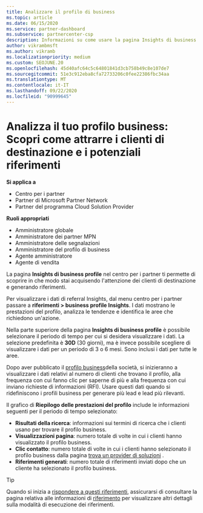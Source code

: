 ```yaml
---
title: Analizzare il profilo di business
ms.topic: article
ms.date: 06/15/2020
ms.service: partner-dashboard
ms.subservice: partnercenter-csp
description: Informazioni su come usare la pagina Insights di business profile per vedere in che modo si sta acquisendo l'attenzione dei clienti di destinazione e si generano riferimenti.
author: vikrambmsft
ms.author: vikramb
ms.localizationpriority: medium
ms.custom: SEOJUNE.20
ms.openlocfilehash: 45d40afc64c5c64801841d3cb758b49c8e107de7
ms.sourcegitcommit: 51e3c912eba8cfa72733206c0fee22386fbc34aa
ms.translationtype: MT
ms.contentlocale: it-IT
ms.lasthandoff: 09/22/2020
ms.locfileid: "90999645"
---
```

# <a name="analyze-your-business-profile---see-how-well-you-attract-target-customers-and-potential-referrals"></a>Analizza il tuo profilo business: Scopri come attrarre i clienti di destinazione e i potenziali riferimenti
<!-- 
https://go.microsoft.com/fwlink/?linkid=849120
-->

**Si applica a**

- Centro per i partner
- Partner di Microsoft Partner Network
- Partner del programma Cloud Solution Provider

**Ruoli appropriati**

- Amministratore globale
- Amministratore dei partner MPN
- Amministratore delle segnalazioni
- Amministratore del profilo di business
- Agente amministratore
- Agente di vendita

La pagina **Insights di business profile** nel centro per i partner ti permette di scoprire in che modo stai acquisendo l'attenzione dei clienti di destinazione e generando riferimenti.

Per visualizzare i dati di referral Insights, dal menu centro per i partner passare a **riferimenti > business profile Insights**. I dati mostrano le prestazioni del profilo, analizza le tendenze e identifica le aree che richiedono un'azione.

Nella parte superiore della pagina **Insights di business profile** è possibile selezionare il periodo di tempo per cui si desidera visualizzare i dati. La selezione predefinita è **30D** (30 giorni), ma è invece possibile scegliere di visualizzare i dati per un periodo di 3 o 6 mesi. Sono inclusi i dati per tutte le aree.

Dopo aver pubblicato il [profilo business](create-a-marketing-profile.md)della società, si inizieranno a visualizzare i dati relativi al numero di clienti che trovano il profilo, alla frequenza con cui fanno clic per saperne di più e alla frequenza con cui inviano richieste di informazioni (RFI). Usare questi dati quando si ridefiniscono i profili business per generare più lead e lead più rilevanti.

Il grafico di **Riepilogo delle prestazioni del profilo** include le informazioni seguenti per il periodo di tempo selezionato:

- **Risultati della ricerca**: informazioni sui termini di ricerca che i clienti usano per trovare il profilo business.
- **Visualizzazioni pagina**: numero totale di volte in cui i clienti hanno visualizzato il profilo business.
- **Clic contatto**: numero totale di volte in cui i clienti hanno selezionato il profilo business dalla pagina [trova un provider di soluzioni](https://www.microsoft.com/solution-providers/home) .
- **Riferimenti generati**: numero totale di riferimenti inviati dopo che un cliente ha selezionato il profilo business.

> [!TIP]
> Quando si inizia a [rispondere a questi riferimenti](manage-leads.md), assicurarsi di consultare la pagina relativa alle informazioni di [riferimento](referral-insights.md) per visualizzare altri dettagli sulla modalità di esecuzione dei riferimenti.
